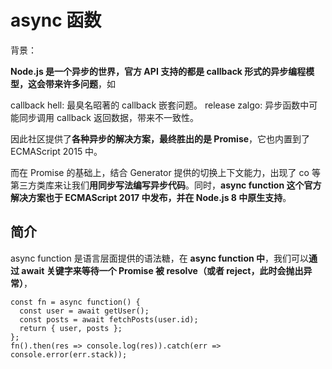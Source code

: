 # async 函数

背景：

**Node.js 是一个异步的世界，官方 API 支持的都是 callback 形式的异步编程模型，这会带来许多问题**，如

callback hell: 最臭名昭著的 callback 嵌套问题。
release zalgo: 异步函数中可能同步调用 callback 返回数据，带来不一致性。

因此社区提供了**各种异步的解决方案，最终胜出的是 Promise**，它也内置到了 ECMAScript 2015 中。

而在 Promise 的基础上，结合 Generator 提供的切换上下文能力，出现了 co 等第三方类库来让我们**用同步写法编写异步代码**。同时，**async function 这个官方解决方案也于 ECMAScript 2017 中发布，并在 Node.js 8 中原生支持**。

 
## 简介

async function 是语言层面提供的语法糖，在 **async function 中**，我们可以**通过 await 关键字来等待一个 Promise 被 resolve（或者 reject，此时会抛出异常）**， 

```
const fn = async function() {
  const user = await getUser();
  const posts = await fetchPosts(user.id);
  return { user, posts };
};
fn().then(res => console.log(res)).catch(err => console.error(err.stack));
```



